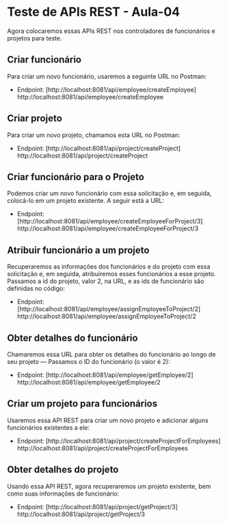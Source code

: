 # Teste de APIs REST - Aula-04

Agora colocaremos essas APIs REST nos controladores de funcionários e projetos para teste.

## Criar funcionário
Para criar um novo funcionário, usaremos a seguinte URL no Postman:
- Endpoint: [http://localhost:8081/api/employee/createEmployee]
  http://localhost:8081/api/employee/createEmployee

## Criar projeto
Para criar um novo projeto, chamamos esta URL no Postman:
- Endpoint: [http://localhost:8081/api/project/createProject]
  http://localhost:8081/api/project/createProject

## Criar funcionário para o Projeto
Podemos criar um novo funcionário com essa solicitação e, em seguida, colocá-lo em um projeto existente. A seguir está a URL:
- Endpoint: [http://localhost:8081/api/employee/createEmployeeForProject/3]
  http://localhost:8081/api/employee/createEmployeeForProject/3

## Atribuir funcionário a um projeto
Recuperaremos as informações dos funcionários e do projeto com essa solicitação e, em seguida, atribuiremos esses funcionários a esse projeto. Passamos a id do projeto, valor 2, na URL, e as ids de funcionário são definidas no código:
- Endpoint: [http://localhost:8081/api/employee/assignEmployeeToProject/2]
  http://localhost:8081/api/employee/assignEmployeeToProject/2

## Obter detalhes do funcionário
Chamaremos essa URL para obter os detalhes do funcionário ao longo de seu projeto — Passamos o ID do funcionário (o valor é 2):
- Endpoint: [http://localhost:8081/api/employee/getEmployee/2]
  http://localhost:8081/api/employee/getEmployee/2

## Criar um projeto para funcionários
Usaremos essa API REST para criar um novo projeto e adicionar alguns funcionários existentes a ele:
- Endpoint: [http://localhost:8081/api/project/createProjectForEmployees]
  http://localhost:8081/api/project/createProjectForEmployees

## Obter detalhes do projeto
Usando essa API REST, agora recuperaremos um projeto existente, bem como suas informações de funcionário:
- Endpoint: [http://localhost:8081/api/project/getProject/3]
  http://localhost:8081/api/project/getProject/3
